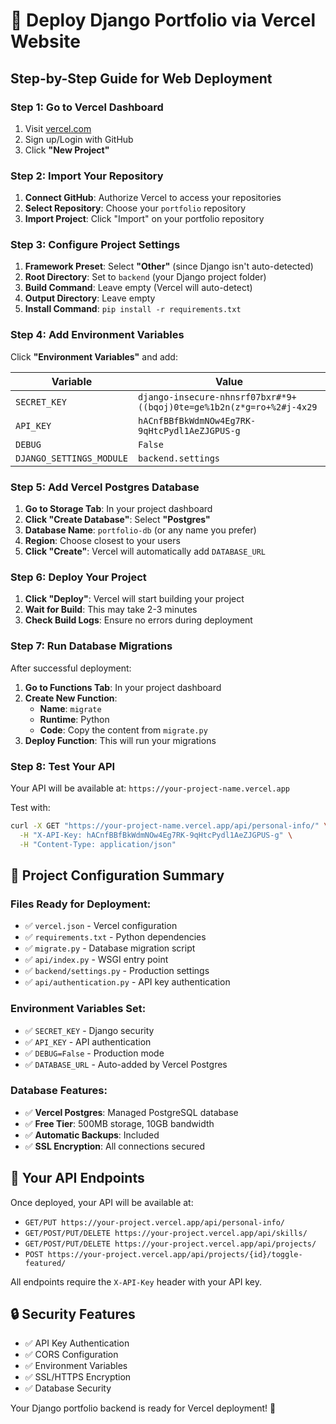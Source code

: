 # 🚀 Deploy Django Portfolio via Vercel Website

## Step-by-Step Guide for Web Deployment

### **Step 1: Go to Vercel Dashboard**

1. Visit [vercel.com](https://vercel.com)
2. Sign up/Login with GitHub
3. Click **"New Project"**

### **Step 2: Import Your Repository**

1. **Connect GitHub**: Authorize Vercel to access your repositories
2. **Select Repository**: Choose your `portfolio` repository
3. **Import Project**: Click "Import" on your portfolio repository

### **Step 3: Configure Project Settings**

1. **Framework Preset**: Select **"Other"** (since Django isn't auto-detected)
2. **Root Directory**: Set to `backend` (your Django project folder)
3. **Build Command**: Leave empty (Vercel will auto-detect)
4. **Output Directory**: Leave empty
5. **Install Command**: `pip install -r requirements.txt`

### **Step 4: Add Environment Variables**

Click **"Environment Variables"** and add:

| Variable                 | Value                                                                |
| ------------------------ | -------------------------------------------------------------------- |
| `SECRET_KEY`             | `django-insecure-nhnsrf07bxr#*9+((bqoj)0te=ge%1b2n(z*g=ro+%2#j-4x29` |
| `API_KEY`                | `hACnfBBfBkWdmNOw4Eg7RK-9qHtcPydl1AeZJGPUS-g`                        |
| `DEBUG`                  | `False`                                                              |
| `DJANGO_SETTINGS_MODULE` | `backend.settings`                                                   |

### **Step 5: Add Vercel Postgres Database**

1. **Go to Storage Tab**: In your project dashboard
2. **Click "Create Database"**: Select **"Postgres"**
3. **Database Name**: `portfolio-db` (or any name you prefer)
4. **Region**: Choose closest to your users
5. **Click "Create"**: Vercel will automatically add `DATABASE_URL`

### **Step 6: Deploy Your Project**

1. **Click "Deploy"**: Vercel will start building your project
2. **Wait for Build**: This may take 2-3 minutes
3. **Check Build Logs**: Ensure no errors during deployment

### **Step 7: Run Database Migrations**

After successful deployment:

1. **Go to Functions Tab**: In your project dashboard
2. **Create New Function**:
   - **Name**: `migrate`
   - **Runtime**: Python
   - **Code**: Copy the content from `migrate.py`
3. **Deploy Function**: This will run your migrations

### **Step 8: Test Your API**

Your API will be available at: `https://your-project-name.vercel.app`

Test with:

```bash
curl -X GET "https://your-project-name.vercel.app/api/personal-info/" \
  -H "X-API-Key: hACnfBBfBkWdmNOw4Eg7RK-9qHtcPydl1AeZJGPUS-g" \
  -H "Content-Type: application/json"
```

## 🔧 Project Configuration Summary

### **Files Ready for Deployment:**

- ✅ `vercel.json` - Vercel configuration
- ✅ `requirements.txt` - Python dependencies
- ✅ `migrate.py` - Database migration script
- ✅ `api/index.py` - WSGI entry point
- ✅ `backend/settings.py` - Production settings
- ✅ `api/authentication.py` - API key authentication

### **Environment Variables Set:**

- ✅ `SECRET_KEY` - Django security
- ✅ `API_KEY` - API authentication
- ✅ `DEBUG=False` - Production mode
- ✅ `DATABASE_URL` - Auto-added by Vercel Postgres

### **Database Features:**

- ✅ **Vercel Postgres**: Managed PostgreSQL database
- ✅ **Free Tier**: 500MB storage, 10GB bandwidth
- ✅ **Automatic Backups**: Included
- ✅ **SSL Encryption**: All connections secured

## 🎯 Your API Endpoints

Once deployed, your API will be available at:

- `GET/PUT https://your-project.vercel.app/api/personal-info/`
- `GET/POST/PUT/DELETE https://your-project.vercel.app/api/skills/`
- `GET/POST/PUT/DELETE https://your-project.vercel.app/api/projects/`
- `POST https://your-project.vercel.app/api/projects/{id}/toggle-featured/`

All endpoints require the `X-API-Key` header with your API key.

## 🔒 Security Features

- ✅ API Key Authentication
- ✅ CORS Configuration
- ✅ Environment Variables
- ✅ SSL/HTTPS Encryption
- ✅ Database Security

Your Django portfolio backend is ready for Vercel deployment! 🎉
